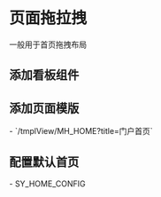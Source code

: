 # 页面拖拉拽
一般用于首页拖拽布局

## 添加看板组件
<ZoomImg src="/sortable-page-1.png" />

## 添加页面模版
<ZoomImg src="/sortable-page-2.png" />
- `/tmplView/MH_HOME?title=门户首页`
<ZoomImg src="/sortable-page-5.png" />

## 配置默认首页
<ZoomImg src="/sortable-page-3.png" />
- SY_HOME_CONFIG
<ZoomImg src="/sortable-page-4.png" />